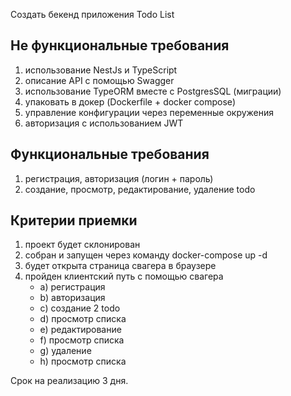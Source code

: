 
Создать бекенд приложения Todo List
## Не функциональные требования
1.  использование NestJs и TypeScript
2.  описание API с помощью Swagger
3.  использование TypeORM вместе с PostgresSQL (миграции)
4.  упаковать в докер (Dockerfile + docker compose)
5.  управление конфигурации через переменные окружения
6.  авторизация с использованием JWT

## Функциональные требования
1.  регистрация, авторизация (логин + пароль)
2.  создание, просмотр, редактирование, удаление todo

## Критерии приемки
1.  проект будет склонирован
2.  собран и запущен через команду docker-compose up -d
3.  будет открыта страница свагера в браузере
4.  пройден клиентский путь с помощью свагера
    * a)  регистрация
    * b)  авторизация
    * c)  создание 2 todo
    * d)  просмотр списка
    * e)  редактирование
    * f)  просмотр списка
    * g)  удаление
    * h)  просмотр списка

Срок на реализацию 3 дня.
